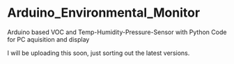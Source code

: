 # Arduino_Environmental_Monitor
Arduino based VOC and Temp-Humidity-Pressure-Sensor with Python Code for PC aquisition and display

I will be uploading this soon, just sorting out the latest versions.
